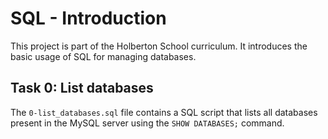 # SQL - Introduction

This project is part of the Holberton School curriculum.
It introduces the basic usage of SQL for managing databases.

## Task 0: List databases

The `0-list_databases.sql` file contains a SQL script that lists all databases present in the MySQL server using the `SHOW DATABASES;` command.
